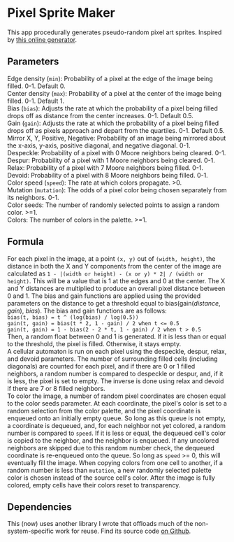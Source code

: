 # Pixel Sprite Maker

This app procedurally generates pseudo-random pixel art sprites. Inspired by [this online generator](http://img.uninhabitant.com/spritegen.html).  

## Parameters
Edge density (`min`): Probability of a pixel at the edge of the image being filled. 0-1. Default 0.  
Center density (`max`): Probability of a pixel at the center of the image being filled. 0-1. Default 1.  
Bias (`bias`): Adjusts the rate at which the probability of a pixel being filled drops off as distance from the center increases. 0-1. Default 0.5.  
Gain (`gain`): Adjusts the rate at which the probability of a pixel being filled drops off as pixels approach and depart from the quartiles. 0-1. Default 0.5.  
Mirror X, Y, Positive, Negative: Probability of an image being mirrored about the x-axis, y-axis, positive diagonal, and negative diagonal. 0-1.  
Despeckle: Probability of a pixel with 0 Moore neighbors being cleared. 0-1.  
Despur: Probability of a pixel with 1 Moore neighbors being cleared. 0-1.  
Relax: Probability of a pixel with 7 Moore neighbors being filled. 0-1.  
Devoid: Probability of a pixel with 8 Moore neighbors being filled. 0-1.  
Color speed (`speed`): The rate at which colors propagate. >0.  
Mutation (`mutation`): The odds of a pixel color being chosen separately from its neighbors. 0-1.  
Color seeds: The number of randomly selected points to assign a random color. >=1.  
Colors: The number of colors in the palette. >=1.  

## Formula
For each pixel in the image, at a point `(x, y)` out of `(width, height)`, the distance in both the X and Y components from the center of the image are calculated as `1 - |(width or height) - (x or y) * 2| / (width or height)`. This will be a value that is 1 at the edges and 0 at the center. The X and Y distances are multiplied to produce an overall pixel distance between 0 and 1. The bias and gain functions are applied using the provided parameters on the distance to get a threshold equal to bias(gain(*distance*, *gain*), *bias*). The bias and gain functions are as follows:  
`bias(t, bias) = t ^ (log(bias) / log(0.5))`  
`gain(t, gain) = bias(t * 2, 1 - gain) / 2 when t <= 0.5`  
`gain(t, gain) = 1 - bias(2 - 2 * t, 1 - gain) / 2 when t > 0.5`  
Then, a random float between 0 and 1 is generated. If it is less than or equal to the threshold, the pixel is filled. Otherwise, it stays empty.  
A cellular automaton is run on each pixel using the despeckle, despur, relax, and devoid parameters. The number of surrounding filled cells (including diagonals) are counted for each pixel, and if there are 0 or 1 filled neighbors, a random number is compared to despeckle or despur, and, if it is less, the pixel is set to empty. The inverse is done using relax and devoid if there are 7 or 8 filled neighbors.  
To color the image, a number of random pixel coordinates are chosen equal to the color seeds parameter. At each coordinate, the pixel's color is set to a random selection from the color palette, and the pixel coordinate is enqueued onto an initially empty queue. So long as this queue is not empty, a coordinate is dequeued, and, for each neighbor not yet colored, a random number is compared to `speed`. If it is less or equal, the dequeued cell's color is copied to the neighbor, and the neighbor is enqueued. If any uncolored neighbors are skipped due to this random number check, the dequeued coordinate is re-enqueued onto the queue. So long as `speed` >= 0, this will eventually fill the image. When copying colors from one cell to another, if a random number is less than `mutation`, a new randomly selected palette color is chosen instead of the source cell's color. After the image is fully colored, empty cells have their colors reset to transparency.  

## Dependencies
This (now) uses another library I wrote that offloads much of the non-system-specific work for reuse. Find its source code [on Github](https://github.com/cppietime/SplatLib).